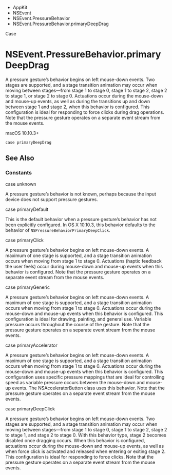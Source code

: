 

- AppKit
- NSEvent
- NSEvent.PressureBehavior
-  NSEvent.PressureBehavior.primaryDeepDrag 

Case

# NSEvent.PressureBehavior.primaryDeepDrag

A pressure gesture’s behavior begins on left mouse-down events. Two stages are supported, and a stage transition animation may occur when moving between stages—from stage 1 to stage 0, stage 1 to stage 2, stage 2 to stage 1, or stage 2 to stage 0. Actuations occur during the mouse-down and mouse-up events, as well as during the transitions up and down between stage 1 and stage 2, when this behavior is configured. This configuration is ideal for responding to force clicks during drag operations. Note that the pressure gesture operates on a separate event stream from the mouse events.

macOS 10.10.3+

``` source
case primaryDeepDrag
```

## See Also

### Constants

case unknown

A pressure gesture’s behavior is not known, perhaps because the input device does not support pressure gestures.

case primaryDefault

This is the default behavior when a pressure gesture’s behavior has not been explicitly configured. In OS X 10.10.3, this behavior defaults to the behavior of `NSPressureBehaviorPrimaryDeepClick`.

case primaryClick

A pressure gesture’s behavior begins on left mouse-down events. A maximum of one stage is supported, and a stage transition animation occurs when moving from stage 1 to stage 0. Actuations (haptic feedback the user feels) occur during mouse-down and mouse-up events when this behavior is configured. Note that the pressure gesture operates on a separate event stream from the mouse events.

case primaryGeneric

A pressure gesture’s behavior begins on left mouse-down events. A maximum of one stage is supported, and a stage transition animation occurs when moving from stage 1 to stage 0. Actuations occur during the mouse-down and mouse-up events when this behavior is configured. This configuration is ideal for drawing, painting, and general use. Variable pressure occurs throughout the course of the gesture. Note that the pressure gesture operates on a separate event stream from the mouse events.

case primaryAccelerator

A pressure gesture’s behavior begins on left mouse-down events. A maximum of one stage is supported, and a stage transition animation occurs when moving from stage 1 to stage 0. Actuations occur during the mouse-down and mouse-up events when this behavior is configured. This configuration uses specific pressure mappings that are ideal for controlling speed as variable pressure occurs between the mouse-down and mouse-up events. The NSAcceleratorButton class uses this behavior. Note that the pressure gesture operates on a separate event stream from the mouse events.

case primaryDeepClick

A pressure gesture’s behavior begins on left mouse-down events. Two stages are supported, and a stage transition animation may occur when moving between stages—from stage 1 to stage 0, stage 1 to stage 2, stage 2 to stage 1, and stage 2 to stage 0. With this behavior type, stage 2 becomes disabled once dragging occurs. When this behavior is configured, actuations occur during the mouse-down and mouse-up events, as well as when force click is activated and released when entering or exiting stage 2. This configuration is ideal for responding to force clicks. Note that the pressure gesture operates on a separate event stream from the mouse events.


